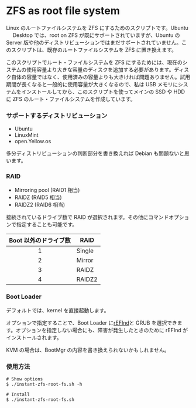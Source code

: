 # ZFS as root file system

Linux のルートファイルシステムを ZFS にするためのスクリプトです。Ubuntu 　 Desktop では、root on ZFS が既にサポートされていますが、Ubuntu の Server 版や他のディストリビューションではまだサポートされていません。このスクリプトは、既存のルートファイルシステムを ZFS に置き換えます。

このスクリプトでルート・ファイルシステムを ZFS にするためには、現在のシステムの使用容量より大きな容量のディスクを追加する必要があります。ディスク自体の容量ではなく、使用済みの容量よりも大きければ問題ありません。試用期間が長くなると一般的に使用容量が大きくなるので、私は USB メモリにシステムをインストールしてから、このスクリプトを使ってメインの SSD や HDD に ZFS のルート・ファイルシステムを作成しています。

### サポートするディストリビューション

- Ubuntu
- LinuxMint
- open.Yellow.os

多分ディストリビューションの判断部分を書き換えれば Debian も問題ないと思います。

### RAID

- Mirroring pool (RAID1 相当)
- RAIDZ (RAID5 相当)
- RAIDZ2 (RAID6 相当)

接続されているドライブ数で RAID が選択されます。その他にコマンドオプションで指定することも可能です。

| Boot 以外のドライブ数 | RAID   |
| :-------------------: | ------ |
|           1           | Single |
|           2           | Mirror |
|           3           | RAIDZ  |
|           4           | RAIDZ2 |

### Boot Loader

デフォルトでは、kernel を直接起動します。

オプションで指定することで、Boot Loader に[rEFInd](https://www.rodsbooks.com/refind/)と GRUB を選択できます。オプションを指定しない場合にも、障害が発生したときのために rEFInd がインストールされます。

KVM の場合は、BootMgr の内容を書き換えられないかもしれません。

### 使用方法

```
# Show options
$ ./instant-zfs-root-fs.sh -h

# Install
$ ./instant-zfs-root-fs.sh

```
